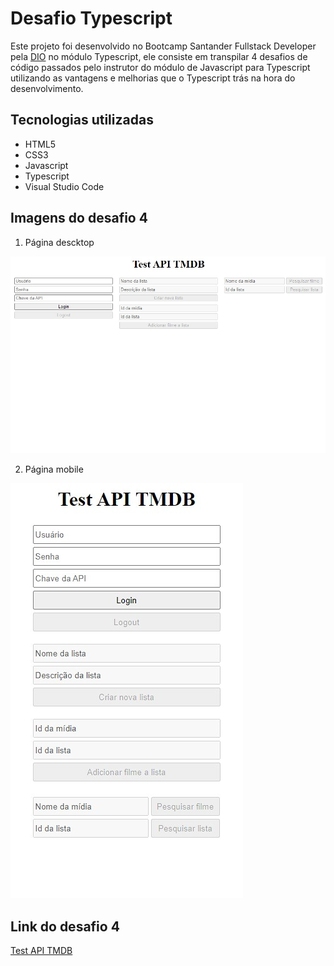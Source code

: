 # **Desafio Typescript**

Este projeto foi desenvolvido no Bootcamp Santander Fullstack Developer pela <a href="https://web.dio.me/home" target="_blank">DIO</a> no módulo Typescript, ele consiste em transpilar 4 desafios de código passados pelo instrutor do módulo de Javascript para Typescript utilizando as vantagens e melhorias que o Typescript trás na hora do desenvolvimento.

## Tecnologias utilizadas

- HTML5
- CSS3
- Javascript
- Typescript
- Visual Studio Code

## Imagens do desafio 4

1. Página descktop

![Desktop page](/src/images/desktop-page.jpg)

2. Página mobile

![Mobile page](/src/images/mobile-page.jpg)

## Link do desafio 4

<a href="https://augustocesarsousa.github.io/dio-typescript/" target="_blank">Test API TMDB</a>